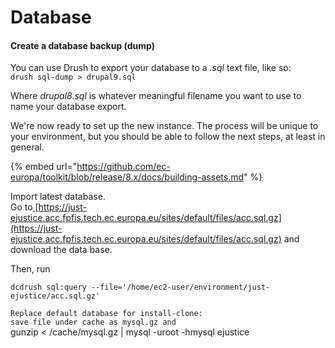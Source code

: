 # Database

#### Create a database backup (dump)

You can use Drush to export your database to a _.sql_ text file, like so:\
`drush sql-dump > drupal9.sql`

Where _drupal8.sql_ is whatever meaningful filename you want to use to name your database export.

We're now ready to set up the new instance. The process will be unique to your environment, but you should be able to follow the next steps, at least in general.

{% embed url="https://github.com/ec-europa/toolkit/blob/release/8.x/docs/building-assets.md" %}

Import latest database.\
Go to[ ](https://just-ejustice.acc.fpfis.tech.ec.europa.eu/sites/default/files/acc.sql.gz)[https://just-ejustice.acc.fpfis.tech.ec.europa.eu/sites/default/files/acc.sql.gz](https://just-ejustice.acc.fpfis.tech.ec.europa.eu/sites/default/files/acc.sql.gz) and download the data base.

Then, run&#x20;

`dcdrush sql:query --file='/home/ec2-user/environment/just-ejustice/acc.sql.gz'`



`Replace default database for install-clone:`\
`save file under cache as mysql.gz and`\
gunzip < /cache/mysql.gz | mysql -uroot -hmysql ejustice
